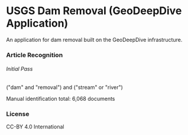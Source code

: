 #  USGS Dam Removal (GeoDeepDive Application) 
An application for dam removal built on the GeoDeepDive infrastructure. 



### Article Recognition 

###### Initial Pass

("dam" and "removal") and ("stream" or "river")

Manual identification total: 6,068 documents 

### License

CC-BY 4.0 International
